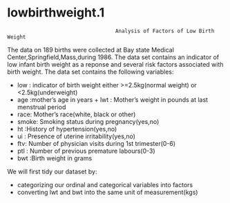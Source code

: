 # lowbirthweight.1
                                       Analysis of Factors of Low Birth Weight
The data on 189 births were collected at Bay state Medical Center,Springfield,Mass,during 1986.
The data set contains an indicator of low infant birth weight as a reponse and several risk factors associated with birth weight. 
The data set contains the following variables: 
 + low : indicator of birth weight either >=2.5kg(normal weight) or <2.5kg(underweight) 
 + age :mother’s age in years + lwt : Mother’s weight in pounds at last menstrual period 
 + race: Mother’s race(white, black or other) 
 + smoke: Smoking status during pregnancy(yes,no) 
 + ht :History of hypertension(yes,no) 
 + ui : Presence of uterine irritability(yes,no) 
 + ftv: Number of physician visits during 1st trimester(0-6) 
 + ptl : Number of previous premature labours(0-3) 
 +  bwt :Birth weight in grams

We will first tidy our dataset by: 
 + categorizing our ordinal and categorical variables into factors 
 + converting lwt and bwt into the same unit of measurement(kgs)

